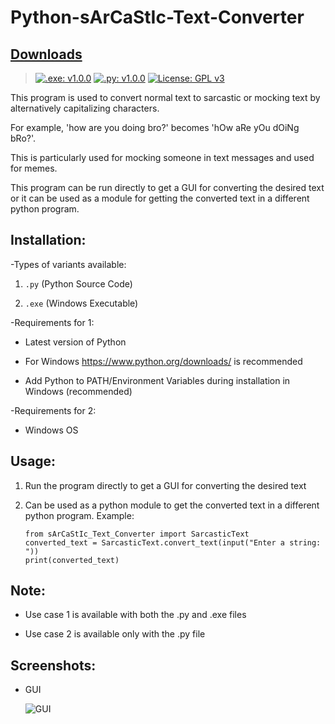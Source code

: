 # Python-sArCaStIc-Text-Converter

## [Downloads](https://github.com/VarunS2002/Python-sArCaStIc-Text-Converter/releases)
>[![.exe: v1.0.0](https://img.shields.io/badge/.exe-v1.0.0-brightgreen)](https://github.com/VarunS2002/Python-sArCaStIc-Text-Converter/releases/download/1.0.0/sArCaStIc_Text_Converter.exe)
[![.py: v1.0.0](https://img.shields.io/badge/.py-v1.0.0-brightgreen)](https://github.com/VarunS2002/Python-sArCaStIc-Text-Converter/releases/download/1.0.0/sArCaStIc_Text_Converter.py)
>[![License: GPL v3](https://img.shields.io/badge/License-GPLv3-blue.svg)](https://www.gnu.org/licenses/gpl-3.0)

This program is used to convert normal text to sarcastic or mocking text by alternatively capitalizing characters.

For example, 'how are you doing bro?' becomes 'hOw aRe yOu dOiNg bRo?'.

This is particularly used for mocking someone in text messages and used for memes.

This program can be run directly to get a GUI for converting the desired text or
it can be used as a module for getting the converted text in a different python program.

## Installation:

-Types of variants available:
 
 1. `.py` (Python Source Code)
 
 2. `.exe` (Windows Executable)
 
-Requirements for 1:
 
 - Latest version of Python 
 
 - For Windows https://www.python.org/downloads/ is recommended

 - Add Python to PATH/Environment Variables during installation in Windows (recommended)

-Requirements for 2:
 
 - Windows OS  
 
## Usage:

1. Run the program directly to get a GUI for converting the desired text

2. Can be used as a python module to get the converted text in a different python program. Example:
    ```
    from sArCaStIc_Text_Converter import SarcasticText
    converted_text = SarcasticText.convert_text(input("Enter a string: "))
    print(converted_text)
    ```

## Note:

- Use case 1 is available with both the .py and .exe files

- Use case 2 is available only with the .py file

## Screenshots:

- GUI

    ![GUI](https://i.imgur.com/tFHe8me.png)
